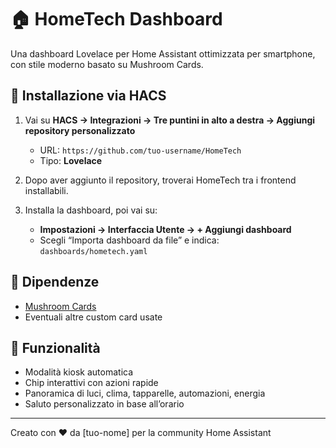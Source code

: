 # 🏠 HomeTech Dashboard

Una dashboard Lovelace per Home Assistant ottimizzata per smartphone, con stile moderno basato su Mushroom Cards.

## 🚀 Installazione via HACS

1. Vai su **HACS → Integrazioni → Tre puntini in alto a destra → Aggiungi repository personalizzato**
   - URL: `https://github.com/tuo-username/HomeTech`
   - Tipo: **Lovelace**

2. Dopo aver aggiunto il repository, troverai HomeTech tra i frontend installabili.

3. Installa la dashboard, poi vai su:
   - **Impostazioni → Interfaccia Utente → + Aggiungi dashboard**
   - Scegli “Importa dashboard da file” e indica:
     `dashboards/hometech.yaml`

## 🧩 Dipendenze

- [Mushroom Cards](https://github.com/piitaya/lovelace-mushroom)
- Eventuali altre custom card usate

## 📱 Funzionalità

- Modalità kiosk automatica
- Chip interattivi con azioni rapide
- Panoramica di luci, clima, tapparelle, automazioni, energia
- Saluto personalizzato in base all’orario

---

Creato con ❤️ da [tuo-nome] per la community Home Assistant
